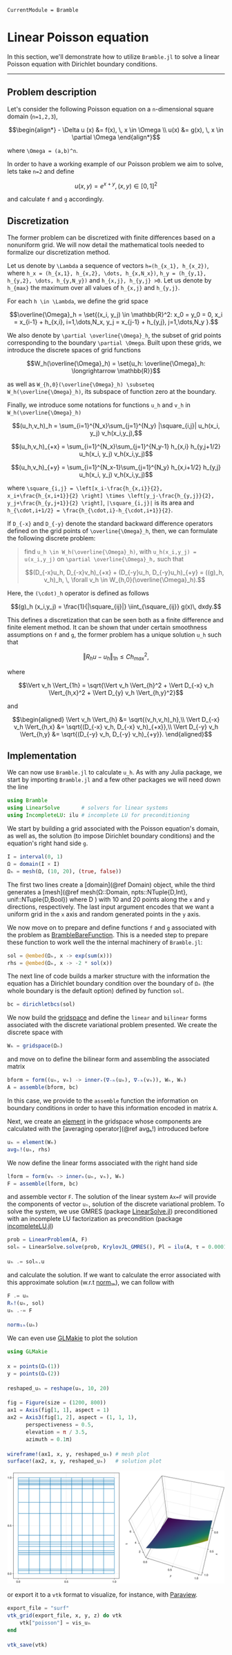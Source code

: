 ```@meta
CurrentModule = Bramble
```

# Linear Poisson equation

In this section, we'll demonstrate how to utilize `Bramble.jl` to solve a linear Poisson equation with Dirichlet boundary conditions.

---

## Problem description

Let's consider the following Poisson equation on a ``n``-dimensional square domain (``n=1,2,3``),

```math
\begin{align*}
- \Delta u (x) &= f(x), \, x \in \Omega \\
u(x) &= g(x), \, x \in \partial \Omega
\end{align*}
```

where ``\Omega = (a,b)^n``.

In order to have a working example of our Poisson problem we aim to solve, lets take ``n=2`` and define

```math
u(x,y) = e^{x + y}, \, (x,y) \in [0,1]^2
```

and calculate ``f`` and ``g`` accordingly.

## Discretization

The former problem can be discretized with finite differences based on a nonuniform grid. We will now detail the mathematical tools needed to formalize our discretization method.

Let us denote by ``\Lambda`` a sequence of vectors ``h=(h_{x_1}, h_{x_2})``, where ``h_x = (h_{x,1}, h_{x,2}, \dots, h_{x,N_x})``, ``h_y = (h_{y,1}, h_{y,2}, \dots, h_{y,N_y})`` and ``h_{x,j}, h_{y,j} >0``. Let us denote by ``h_{max}`` the maximum over all values of ``h_{x,j}`` and ``h_{y,j}``.

For each ``h \in \Lambda``, we define the grid space

```math
\overline{\Omega}_h = \set{(x_i, y_j) \in \mathbb{R}^2: x_0 = y_0 = 0, x_i = x_{i-1} + h_{x,i}, i=1,\dots,N_x,  y_j = x_{j-1} + h_{y,j}, j=1,\dots,N_y }.
```

We also denote by ``\partial \overline{\Omega}_h``, the subset of grid points corresponding to the boundary ``\partial \Omega``. Built upon these grids, we introduce the discrete spaces of grid functions

```math
W_h(\overline{\Omega}_h) = \set{u_h: \overline{\Omega}_h: \longrightarrow \mathbb{R}}
```

as well as ``W_{h,0}(\overline{\Omega}_h) \subseteq W_h(\overline{\Omega}_h)``, its subspace of function zero at the boundary.

Finally, we introduce some notations for functions ``u_h`` and ``v_h`` in ``W_h(\overline{\Omega}_h)``

```math
(u_h,v_h)_h = \sum_{i=1}^{N_x}\sum_{j=1}^{N_y} |\square_{i,j}| u_h(x_i, y_j) v_h(x_i,y_j),
```

```math
(u_h,v_h)_{+x} = \sum_{i=1}^{N_x}\sum_{j=1}^{N_y-1} h_{x,i} h_{y,j+1/2} u_h(x_i, y_j) v_h(x_i,y_j)
```

```math
(u_h,v_h)_{+y} = \sum_{i=1}^{N_x-1}\sum_{j=1}^{N_y} h_{x,i+1/2} h_{y,j} u_h(x_i, y_j) v_h(x_i,y_j)
```

where ``\square_{i,j} = \left[x_i-\frac{h_{x,i}}{2}, x_i+\frac{h_{x,i+1}}{2} \right] \times \left[y_j-\frac{h_{y,j}}{2}, y_j+\frac{h_{y,j+1}}{2} \right]``, ``|\square_{i,j}|`` is its area and ``h_{\cdot,i+1/2} = \frac{h_{\cdot,i}-h_{\cdot,i+1}}{2}``.

If ``D_{-x}`` and ``D_{-y}`` denote the standard backward difference operators defined on the grid points of ``\overline{\Omega}_h``, then, we can formulate the following discrete problem:

> find ``u_h \in W_h(\overline{\Omega}_h)``, with ``u_h(x_i,y_j) = u(x_i,y_j)`` on ``\partial \overline{\Omega}_h,`` such that
>
> ```math
> (D_{-x}u_h, D_{-x}v_h)_{+x} + (D_{-y}u_h, D_{-y}u_h)_{+y} = ((g)_h, v_h)_h, \, \forall  v_h  \in W_{h,0}(\overline{\Omega}_h).
> ```

Here, the ``(\cdot)_h`` operator is defined as follows

```math
(g)_h (x_i,y_j) = \frac{1}{|\square_{ij}|} \iint_{\square_{ij}} g(x)\, dxdy.
```

This defines a discretization that can be seen both as a finite difference and finite element method. It can be shown that under certain smoothness assumptions on ``f`` and ``g``, the former problem has a unique solution ``u_h`` such that

```math
\Vert R_h u - u_h \Vert_{1h} \leq C h_{max}^ 2,
```

where

```math
\Vert v_h \Vert_{1h} = \sqrt{\Vert v_h \Vert_{h}^2 + \Vert D_{-x} v_h \Vert_{h,x}^2 + \Vert D_{y} v_h \Vert_{h,y}^2}
```

and

```math
\begin{aligned}
\Vert v_h \Vert_{h} &= \sqrt{(v_h,v_h)_h},\\
 \Vert D_{-x} v_h \Vert_{h,x} &= \sqrt{(D_{-x} v_h, D_{-x} v_h)_{+x}},\\
 \Vert D_{-y} v_h \Vert_{h,y} &= \sqrt{(D_{-y} v_h, D_{-y} v_h)_{+y}}.
 \end{aligned}
```

## Implementation

We can now use `Bramble.jl` to calculate ``u_h``. As with any Julia package, we start by importing `Bramble.jl` and a few other packages we will need down the line

```julia
using Bramble
using LinearSolve       # solvers for linear systems
using IncompleteLU: ilu # incomplete LU for preconditioning
```

We start by building a grid associated with the Poisson equation's domain, as well as, the solution (to impose Dirichlet boundary conditions) and the equation's right hand side `g`.

```julia
I = interval(0, 1)
Ω = domain(I × I)
Ωₕ = mesh(Ω, (10, 20), (true, false))
```

The first two lines create a [domain](@ref Domain) object, while the third generates a [mesh](@ref mesh(Ω::Domain, npts::NTuple{D,Int}, unif::NTuple{D,Bool}) where D
) with 10 and 20 points along the `x` and `y` directions, respectively. The last input argument encodes that we want a uniform grid in the `x` axis and random generated points in the `y` axis.

We now move on to prepare and define functions `f` and `g` associated with the problem as [BrambleBareFunction](@ref). This is a needed step to prepare these function to work well the the internal machinery of `Bramble.jl`:

```julia
sol = @embed(Ωₕ, x -> exp(sum(x)))
rhs = @embed(Ωₕ, x -> -2 * sol(x))
```

The next line of code builds a marker structure with the information the equation has a Dirichlet boundary condition over the boundary of `Ωₕ` (the whole boundary is the default option) defined by function `sol`.

```julia
bc = dirichletbcs(sol)
```

We now build the [gridspace](@ref) and define the `linear` and `bilinear` forms associated with the discrete variational problem presented. We create the discrete space with

```julia
Wₕ = gridspace(Ωₕ)
```

and move on to define the bilinear form and assembling the associated matrix

```julia
bform = form((uₕ, vₕ) -> inner₊(∇₋ₕ(uₕ), ∇₋ₕ(vₕ)), Wₕ, Wₕ)
A = assemble(bform, bc)
```

In this case, we provide to the `assemble` function the information on boundary conditions in order to have this information encoded in matrix `A`.

Next, we create an [element](@ref) in the gridspace whose components are calculated with the [averaging operator](@ref avgₕ!) introduced before

```julia
uₕ = element(Wₕ)
avgₕ!(uₕ, rhs)
```

We now define the linear forms associated with the right hand side

```julia
lform = form(vₕ -> innerₕ(uₕ, vₕ), Wₕ)
F = assemble(lform, bc)
```

and assemble vector `F`. The solution of the linear system `Ax=F` will provide the components of vector `uₕ`, solution of the discrete variational problem. To solve the system, we use GMRES (package [LinearSolve.jl](https://github.com/SciML/LinearSolve.jl)) preconditioned with an incomplete LU factorization as precondition (package [incompleteLU.jl](https://github.com/haampie/IncompleteLU.jl))

```julia
prob = LinearProblem(A, F)
solₕ = LinearSolve.solve(prob, KrylovJL_GMRES(), Pl = ilu(A, τ = 0.0001))

uₕ .= solₕ.u
```

and calculate the solution. If we want to calculate the error associated with this approximate solution (w.r.t [norm₁ₕ](@ref)), we can follow with

```julia
F .= uₕ
Rₕ!(uₕ, sol)
uₕ .-= F

norm₁ₕ(uₕ)
```

We can even use [GLMakie](https://github.com/JuliaPlots/GLMakie.jl) to plot the solution

```julia
using GLMakie

x = points(Ωₕ(1))
y = points(Ωₕ(2))

reshaped_uₕ = reshape(uₕ, 10, 20)

fig = Figure(size = (1200, 800))
ax1 = Axis(fig[1, 1], aspect = 1)
ax2 = Axis3(fig[1, 2], aspect = (1, 1, 1),
      perspectiveness = 0.5,
      elevation = π / 3.5,
      azimuth = 0.1π)

wireframe!(ax1, x, y, reshaped_uₕ) # mesh plot
surface!(ax2, x, y, reshaped_uₕ)   # solution plot
```

![Mesh and approximate solution plots with GLMakie](../assets/examples/poisson_linear.png)

or export it to a `vtk` format to visualize, for instance, with [Paraview](https://www.paraview.org/).

```julia
export_file = "surf"
vtk_grid(export_file, x, y, z) do vtk
    vtk["poisson"] = vis_uₕ
end

vtk_save(vtk)
```
